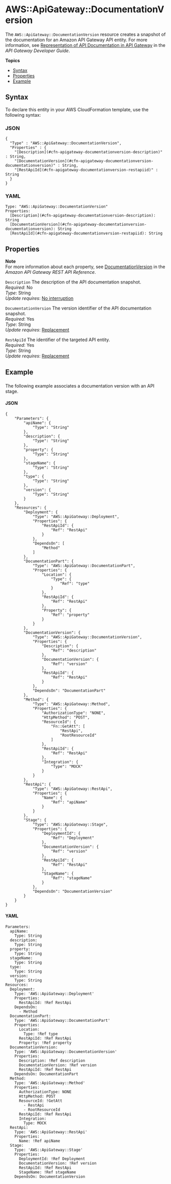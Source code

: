 # AWS::ApiGateway::DocumentationVersion<a name="aws-resource-apigateway-documentationversion"></a>

The `AWS::ApiGateway::DocumentationVersion` resource creates a snapshot of the documentation for an Amazon API Gateway API entity\. For more information, see [Representation of API Documentation in API Gateway](http://docs.aws.amazon.com/apigateway/latest/developerguide/api-gateway-documenting-api-content-representation.html) in the *API Gateway Developer Guide*\.

**Topics**
+ [Syntax](#aws-resource-apigateway-documentationversion-syntax)
+ [Properties](#aws-resource-apigateway-documentationversion-properties)
+ [Example](#aws-resource-apigateway-documentationversion-examples)

## Syntax<a name="aws-resource-apigateway-documentationversion-syntax"></a>

To declare this entity in your AWS CloudFormation template, use the following syntax:

### JSON<a name="aws-resource-apigateway-documentationversion-syntax.json"></a>

```
{
  "Type" : "AWS::ApiGateway::DocumentationVersion",
  "Properties" : {
    "[Description](#cfn-apigateway-documentationversion-description)" : String,
    "[DocumentationVersion](#cfn-apigateway-documentationversion-documentationversion)" : String,
    "[RestApiId](#cfn-apigateway-documentationversion-restapiid)" : String
  }
}
```

### YAML<a name="aws-resource-apigateway-documentationversion-syntax.yaml"></a>

```
Type: "AWS::ApiGateway::DocumentationVersion"
Properties:
  [Description](#cfn-apigateway-documentationversion-description): String
  [DocumentationVersion](#cfn-apigateway-documentationversion-documentationversion): String
  [RestApiId](#cfn-apigateway-documentationversion-restapiid): String
```

## Properties<a name="aws-resource-apigateway-documentationversion-properties"></a>

**Note**  
For more information about each property, see [ DocumentationVersion](http://docs.aws.amazon.com/apigateway/api-reference/resource/documentation-version) in the *Amazon API Gateway REST API Reference*\.

`Description`  <a name="cfn-apigateway-documentationversion-description"></a>
The description of the API documentation snapshot\.  
 *Required*: No  
*Type*: String  
 *Update requires*: [No interruption](using-cfn-updating-stacks-update-behaviors.md#update-no-interrupt) 

`DocumentationVersion`  <a name="cfn-apigateway-documentationversion-documentationversion"></a>
The version identifier of the API documentation snapshot\.  
 *Required*: Yes  
*Type*: String  
 *Update requires*: [Replacement](using-cfn-updating-stacks-update-behaviors.md#update-replacement) 

`RestApiId`  <a name="cfn-apigateway-documentationversion-restapiid"></a>
The identifier of the targeted API entity\.  
 *Required*: Yes  
*Type*: String  
 *Update requires*: [Replacement](using-cfn-updating-stacks-update-behaviors.md#update-replacement) 

## Example<a name="aws-resource-apigateway-documentationversion-examples"></a>

### <a name="w3ab2c21c10c44c11b3"></a>

The following example associates a documentation version with an API stage\.

#### JSON<a name="aws-resource-apigateway-documentationversion-example1.json"></a>

```
{
    "Parameters": {
        "apiName": {
            "Type": "String"
        },
        "description": {
            "Type": "String"
        },
        "property": {
            "Type": "String"
        },
        "stageName": {
            "Type": "String"
        },
        "type": {
            "Type": "String"
        },
        "version": {
            "Type": "String"
        }
    },
    "Resources": {
        "Deployment": {
            "Type": "AWS::ApiGateway::Deployment",
            "Properties": {
                "RestApiId": {
                    "Ref": "RestApi"
                }
            },
            "DependsOn": [
                "Method"
            ]
        },
        "DocumentationPart": {
            "Type": "AWS::ApiGateway::DocumentationPart",
            "Properties": {
                "Location": {
                    "Type": {
                        "Ref": "type"
                    }
                },
                "RestApiId": {
                    "Ref": "RestApi"
                },
                "Property": {
                    "Ref": "property"
                }
            }
        },
        "DocumentationVersion": {
            "Type": "AWS::ApiGateway::DocumentationVersion",
            "Properties": {
                "Description": {
                    "Ref": "description"
                },
                "DocumentationVersion": {
                    "Ref": "version"
                },
                "RestApiId": {
                    "Ref": "RestApi"
                }
            },
            "DependsOn": "DocumentationPart"
        },
        "Method": {
            "Type": "AWS::ApiGateway::Method",
            "Properties": {
                "AuthorizationType": "NONE",
                "HttpMethod": "POST",
                "ResourceId": {
                    "Fn::GetAtt": [
                        "RestApi",
                        "RootResourceId"
                    ]
                },
                "RestApiId": {
                    "Ref": "RestApi"
                },
                "Integration": {
                    "Type": "MOCK"
                }
            }
        },
        "RestApi": {
            "Type": "AWS::ApiGateway::RestApi",
            "Properties": {
                "Name": {
                    "Ref": "apiName"
                }
            }
        },
        "Stage": {
            "Type": "AWS::ApiGateway::Stage",
            "Properties": {
                "DeploymentId": {
                    "Ref": "Deployment"
                },
                "DocumentationVersion": {
                    "Ref": "version"
                },
                "RestApiId": {
                    "Ref": "RestApi"
                },
                "StageName": {
                    "Ref": "stageName"
                }
            },
            "DependsOn": "DocumentationVersion"
        }
    }
}
```

#### YAML<a name="aws-resource-apigateway-documentationversion-example1.yaml"></a>

```
Parameters:
  apiName:
    Type: String
  description:
    Type: String
  property:
    Type: String
  stageName:
    Type: String
  type:
    Type: String
  version:
    Type: String
Resources:
  Deployment:
    Type: 'AWS::ApiGateway::Deployment'
    Properties:
      RestApiId: !Ref RestApi
    DependsOn:
      - Method
  DocumentationPart:
    Type: 'AWS::ApiGateway::DocumentationPart'
    Properties:
      Location:
        Type: !Ref type
      RestApiId: !Ref RestApi
      Property: !Ref property
  DocumentationVersion:
    Type: 'AWS::ApiGateway::DocumentationVersion'
    Properties:
      Description: !Ref description
      DocumentationVersion: !Ref version
      RestApiId: !Ref RestApi
    DependsOn: DocumentationPart
  Method:
    Type: 'AWS::ApiGateway::Method'
    Properties:
      AuthorizationType: NONE
      HttpMethod: POST
      ResourceId: !GetAtt 
        - RestApi
        - RootResourceId
      RestApiId: !Ref RestApi
      Integration:
        Type: MOCK
  RestApi:
    Type: 'AWS::ApiGateway::RestApi'
    Properties:
      Name: !Ref apiName
  Stage:
    Type: 'AWS::ApiGateway::Stage'
    Properties:
      DeploymentId: !Ref Deployment
      DocumentationVersion: !Ref version
      RestApiId: !Ref RestApi
      StageName: !Ref stageName
    DependsOn: DocumentationVersion
```